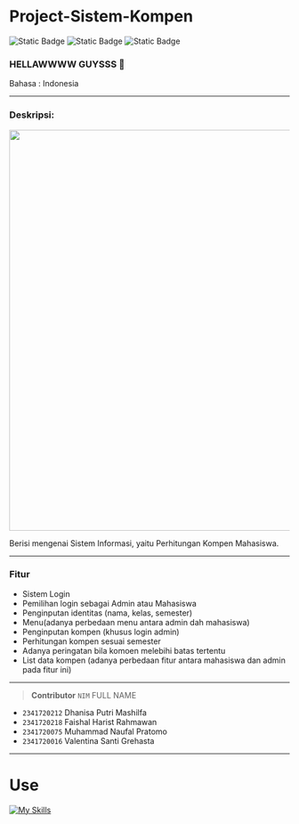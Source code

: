 
# Project-Sistem-Kompen 


![Static Badge](https://img.shields.io/badge/Type-Sistem%20Informasi-13e600) ![Static Badge](https://img.shields.io/badge/-Assignment-red) ![Static Badge](https://img.shields.io/badge/Total%20Team-4%20-4a92f0)

### HELLAWWWW GUYSSS 🤩

Bahasa : Indonesia

---

### Deskripsi:
<p align="left"><img src="https://img.freepik.com/free-photo/standard-quality-control-collage-concept_23-2149595830.jpg?w=1380&t=st=1698330616~exp=1698331216~hmac=776e91146db23391647d5541919625c83df5cde5cf053c27e2563dfdf896ac0f" width="720"></p>
Berisi mengenai Sistem Informasi, yaitu Perhitungan Kompen Mahasiswa.

---

### Fitur
- Sistem Login
- Pemilihan login sebagai Admin atau Mahasiswa
- Penginputan identitas (nama, kelas, semester)
- Menu(adanya perbedaan menu antara admin dah mahasiswa)
- Penginputan kompen (khusus login admin)
- Perhitungan kompen sesuai semester
- Adanya peringatan bila komoen melebihi batas tertentu
- List data kompen (adanya perbedaan fitur antara mahasiswa dan admin pada fitur ini)



---


> __Contributor__ 
> `NIM` FULL NAME
- `2341720212` Dhanisa Putri Mashilfa
- `2341720218` Faishal Harist Rahmawan
- `2341720075` Muhammad Naufal Pratomo
- `2341720016` Valentina Santi Grehasta
---



# Use
[![My Skills](https://skillicons.dev/icons?i=java,vscode,git)]()
